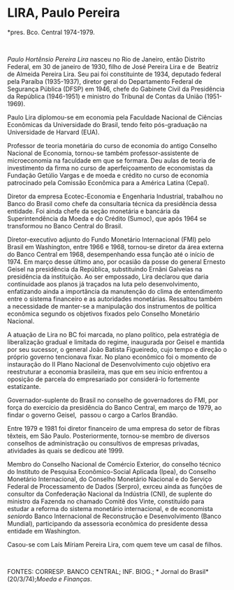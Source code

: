 LIRA, Paulo Pereira
===================

\*pres. Bco. Central 1974-1979.

 

*Paulo Hortênsio Pereira Lira* nasceu no Rio de Janeiro, então Distrito
Federal, em 30 de janeiro de 1930, filho de José Pereira Lira e de 
Beatriz de Almeida Pereira Lira. Seu pai foi constituinte de 1934,
deputado federal pela Paraíba (1935-1937), diretor geral do Departamento
Federal de Segurança Pública (DFSP) em 1946, chefe do Gabinete Civil da
Presidência da República (1946-1951) e ministro do Tribunal de Contas da
União (1951-1969).

Paulo Lira diplomou-se em economia pela Faculdade Nacional de Ciências
Econômicas da Universidade do Brasil, tendo feito pós-graduação na
Universidade de Harvard (EUA).

Professor de teoria monetária do curso de economia do antigo Conselho
Nacional de Economia, tornou-se também professor-assistente de
microeconomia na faculdade em que se formara. Deu aulas de teoria de
investimento da firma no curso de aperfeiçoamento de economistas da
Fundação Getúlio Vargas e de moeda e crédito no curso de economia
patrocinado pela Comissão Econômica para a América Latina (Cepal).

Diretor da empresa Ecotec-Economia e Engenharia Industrial, trabalhou no
Banco do Brasil como chefe da consultaria técnica da presidência dessa
entidade. Foi ainda chefe da seção monetária e bancária da
Superintendência da Moeda e do Crédito (Sumoc), que após 1964 se
transformou no Banco Central do Brasil.

Diretor-executivo adjunto do Fundo Monetário Internacional (FMI) pelo
Brasil em Washington, entre 1966 e 1968, tornou-se diretor da área
externa do Banco Central em 1968, desempenhando essa função até o início
de 1974. Em março desse último ano, por ocasião da posse do general
Ernesto Geisel na presidência da República, substituindo Ernâni Galveias
na presidência da instituição. Ao ser empossado, Lira declarou que daria
continuidade aos planos já traçados na luta pelo desenvolvimento,
enfatizando ainda a importância da manutenção do clima de entendimento
entre o sistema financeiro e as autoridades monetárias. Ressaltou também
a necessidade de manter-se a manipulação dos instrumentos de política
econômica segundo os objetivos fixados pelo Conselho Monetário Nacional.

A atuação de Lira no BC foi marcada, no plano político, pela estratégia
de liberalização gradual e limitada do regime, inaugurada por Geisel e
mantida por seu sucessor, o general João Batista Figueiredo, cujo tempo
e direção o próprio governo tencionava fixar. No plano econômico foi o
momento de instauração do II Plano Nacional de Desenvolvimento cujo
objetivo era reestruturar a economia brasileira, mas que em seu início
enfrentou a oposição de parcela do empresariado por considerá-lo
fortemente estatizante.

Governador-suplente do Brasil no conselho de governadores do FMI, por
força do exercício da presidência do Banco Central, em março de 1979, ao
findar o governo Geisel,  passou o cargo a Carlos Brandão.

Entre 1979 e 1981 foi diretor financeiro de uma empresa do setor de
fibras têxteis, em São Paulo. Posteriormente, tornou-se membro de
diversos conselhos de administração ou consultivos de empresas privadas,
atividades às quais se dedicou até 1999.

Membro do Conselho Nacional de Comércio Exterior, do conselho técnico do
Instituto de Pesquisa Econômico-Social Aplicada (Ipea), do Conselho
Monetário Internacional, do Conselho Monetário Nacional e do Serviço
Federal de Processamento de Dados (Serpro), exrceu ainda as funções de
consultor da Confederação Nacional da Indústria (CNI), de suplente do
ministro da Fazenda no chamado Comitê dos Vinte, constituído para
estudar a reforma do sistema monetário internacional, e de economista
*senior*do Banco Internacional de Reconstrução e Desenvolvimento (Banco
Mundial), participando da assessoria econômica do presidente dessa
entidade em Washington.

Casou-se com Laís Míriam Pereira Lira, com quem teve um casal de filhos.

 

FONTES: CORRESP. BANCO CENTRAL; INF. BIOG.; * Jornal do Brasil*
(20/3/74);*Moeda e Finanças*.
